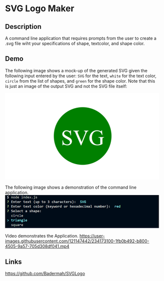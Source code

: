 # SVG Logo Maker

## Description

A command line application that requires prompts from the user to create a .svg file wiht your specifications of shape, textcolor, and shape color.


## Demo

The following image shows a mock-up of the generated SVG given the following input entered by the user: `SVG` for the text, `white` for the text color, `circle` from the list of shapes, and `green` for the shape color. Note that this is just an image of the output SVG and not the SVG file itself:

![Image showing a green circle with white text that reads "SVG.".](./Images/10-oop-homework-demo.png)

The following image shows a demonstration of the command line application.
![Image showing a command line demonstration.](./Images/demo.png)

Video demonstrates the Application.
https://user-images.githubusercontent.com/121147442/234173100-1fb0b492-b800-4505-9a57-705d308df041.mp4




## Links

https://github.com/Badermah/SVGLogo
